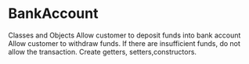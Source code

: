 # BankAccount
Classes and Objects 
Allow customer to deposit funds into bank account
Allow customer to withdraw funds. If there are insufficient funds, do not allow the transaction.
Create getters, setters,constructors.
